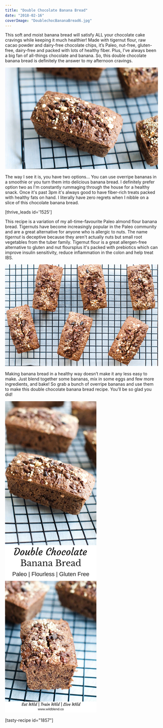 ```yaml
---
title: "Double Chocolate Banana Bread"
date: "2018-02-16"
coverImage: "DoublechocBananaBread6.jpg"
---
```


This soft and moist banana bread will satisfy ALL your chocolate cake cravings while keeping it much healthier! Made with tigernut flour, raw cacao powder and dairy-free chocolate chips, it’s Paleo, nut-free, gluten-free, dairy-free and packed with lots of healthy fiber. Plus, I’ve always been a big fan of all-things chocolate and banana. So, this double chocolate banana bread is definitely the answer to my afternoon cravings.

![](images/DoublechocBananaBread6.jpg)

The way I see it is, you have two options... You can use overripe bananas in a smoothie or you turn them into delicious banana bread. I definitely prefer option two as I'm constantly rummaging through the house for a healthy snack. Once it's past 3pm it's always good to have fiber-rich treats packed with healthy fats on hand. I literally have zero regrets when I nibble on a slice of this chocolate banana bread.

\[thrive\_leads id='1525'\]

This recipe is a variation of my all-time-favourite Paleo almond flour banana bread. Tigernuts have become increasingly popular in the Paleo community and are a great alternative for anyone who is allergic to nuts. The name _tigernut_ is deceptive because they aren't actually nuts but small root vegetables from the tuber family. Tigernut flour is a great allergen-free alternative to gluten and nut floursplus it's packed with prebiotics which can improve insulin sensitivity, reduce inflammation in the colon and help treat IBS.

![Double Chocolate Banana Bread](images/DoublechocBananaBread2.jpg)

Making banana bread in a healthy way doesn’t make it any less easy to make. Just blend together some bananas, mix in some eggs and few more ingredients, and bake! So grab a bunch of overripe bananas and use them to make this double chocolate banana bread recipe. You’ll be so glad you did!

![Double Chocolate Banana Bread](images/Pin-Double-Choc-Banana-Bread.jpg)

\[tasty-recipe id="1857"\]
